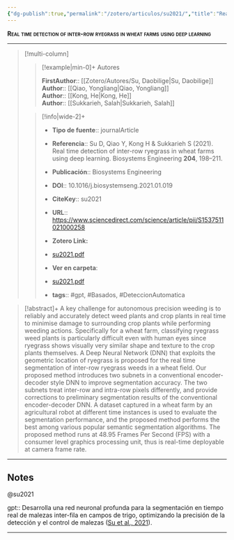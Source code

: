 ```yaml
---
{"dg-publish":true,"permalink":"/zotero/articulos/su2021/","title":"Real time detection of inter-row ryegrass in wheat farms using deep learning","tags":["#zotero"]}
---
```



<span style="font-variant:small-caps; font-weight: bold;">Real time detection of inter-row ryegrass in wheat farms using deep learning</span>

---


> [!multi-column]
>
>> [!example|min-0]+ Autores
>> 
>> **FirstAuthor**:: [[Zotero/Autores/Su, Daobilige\|Su, Daobilige]]  
>> **Author**:: [[Qiao, Yongliang\|Qiao, Yongliang]]  
>> **Author**:: [[Kong, He\|Kong, He]]  
>> **Author**:: [[Sukkarieh, Salah\|Sukkarieh, Salah]]  
 >
>
>> [!info|wide-2]+
>>
>> - **Tipo de fuente**:: journalArticle
>> - **Referencia**:: Su D, Qiao Y, Kong H & Sukkarieh S (2021). Real time detection of inter-row ryegrass in wheat farms using deep learning. Biosystems Engineering **204**, 198–211.
>> - **Publicación**:: Biosystems Engineering
>> - **DOI**:: 10.1016/j.biosystemseng.2021.01.019
>> - **CiteKey**:: su2021
>> - **URL**:: https://www.sciencedirect.com/science/article/pii/S1537511021000258
>> - **Zotero Link:** 
>> - [su2021.pdf](zotero://select/library/items/W5ZWK4SR)
>>
>> - **Ver en carpeta**: 
>> - [su2021.pdf](file://J:\OneDrive\Articulos\su2021.pdf)
>> - **tags**:: #gpt, #Basados, #DeteccionAutomatica



> [!abstract]+ 
>A key challenge for autonomous precision weeding is to reliably and accurately detect weed plants and crop plants in real time to minimise damage to surrounding crop plants while performing weeding actions. Specifically for a wheat farm, classifying ryegrass weed plants is particularly difficult even with human eyes since ryegrass shows visually very similar shape and texture to the crop plants themselves. A Deep Neural Network (DNN) that exploits the geometric location of ryegrass is proposed for the real time segmentation of inter-row ryegrass weeds in a wheat field. Our proposed method introduces two subnets in a conventional encoder-decoder style DNN to improve segmentation accuracy. The two subnets treat inter-row and intra-row pixels differently, and provide corrections to preliminary segmentation results of the conventional encoder-decoder DNN. A dataset captured in a wheat farm by an agricultural robot at different time instances is used to evaluate the segmentation performance, and the proposed method performs the best among various popular semantic segmentation algorithms. The proposed method runs at 48.95 Frames Per Second (FPS) with a consumer level graphics processing unit, thus is real-time deployable at camera frame rate.


--- 

## Notes

@su2021

gpt:: Desarrolla una red neuronal profunda para la segmentación en tiempo real de malezas inter-fila en campos de trigo, optimizando la precisión de la detección y el control de malezas ([Su et al., 2021](zotero://select/library/items/RYYGWTBA)).






---








